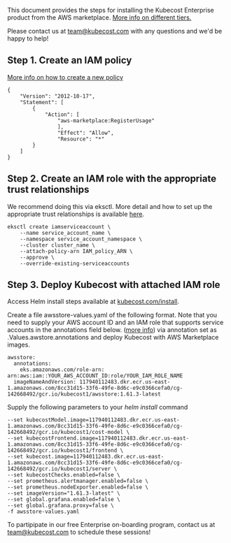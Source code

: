 This document provides the steps for installing the Kubecost Enterprise product from the AWS marketplace. [More info on different tiers.](https://kubecost.com/pricing)

Please contact us at team@kubecost.com with any questions and we'd be happy to help!

## Step 1. Create an IAM policy

[More info on how to create a new policy](https://docs.aws.amazon.com/IAM/latest/UserGuide/tutorial_managed-policies.html#step1-create-policy)

```
{
    "Version": "2012-10-17",
    "Statement": [
        {
            "Action": [
                "aws-marketplace:RegisterUsage"
                ],
                "Effect": "Allow",
                "Resource": "*"
        }
    ]
}
```

## Step 2. Create an IAM role with the appropriate trust relationships
We recommend doing this via eksctl. More detail and how to set up the appropriate trust relationships is available [here](https://docs.aws.amazon.com/eks/latest/userguide/create-service-account-iam-policy-and-role.html).
```
eksctl create iamserviceaccount \
    --name service_account_name \
    --namespace service_account_namespace \
    --cluster cluster_name \
    --attach-policy-arn IAM_policy_ARN \
    --approve \
    --override-existing-serviceaccounts
```

## Step 3. Deploy Kubecost with attached IAM role

Access Helm install steps available at [kubecost.com/install](http://kubecost.com/install). 

Create a file awsstore-values.yaml of the following format. Note that you need to supply your AWS account ID and an IAM role that supports service accounts in the annotations field below.  ([more info](https://docs.aws.amazon.com/eks/latest/userguide/iam-roles-for-service-accounts.html)) via annotation set as .Values.awstore.annotations and deploy Kubecost with AWS Marketplace images. 

```
awsstore:
  annotations:
    eks.amazonaws.com/role-arn: arn:aws:iam::YOUR_AWS_ACCOUNT_ID:role/YOUR_IAM_ROLE_NAME
  imageNameAndVersion: 117940112483.dkr.ecr.us-east-1.amazonaws.com/8cc31d15-33f6-49fe-8d6c-e9c0366cefa0/cg-142668492/gcr.io/kubecost1/awsstore:1.61.3-latest
```

Supply the following parameters to your _helm install_ command 

```
--set kubecostModel.image=117940112483.dkr.ecr.us-east-1.amazonaws.com/8cc31d15-33f6-49fe-8d6c-e9c0366cefa0/cg-142668492/gcr.io/kubecost1/cost-model \
--set kubecostFrontend.image=117940112483.dkr.ecr.us-east-1.amazonaws.com/8cc31d15-33f6-49fe-8d6c-e9c0366cefa0/cg-142668492/gcr.io/kubecost1/frontend \
--set kubecost.image=117940112483.dkr.ecr.us-east-1.amazonaws.com/8cc31d15-33f6-49fe-8d6c-e9c0366cefa0/cg-142668492/gcr.io/kubecost1/server \
--set kubecostChecks.enabled=false \
--set prometheus.alertmanager.enabled=false \
--set prometheus.nodeExporter.enabled=false \
--set imageVersion="1.61.3-latest" \
--set global.grafana.enabled=false \
--set global.grafana.proxy=false \
-f awsstore-values.yaml
```

To partipipate in our free Enterprise on-boarding program, contact us at team@kubecost.com to schedule these sessions!

